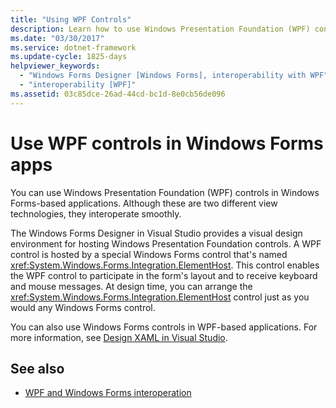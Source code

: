 ```yaml
---
title: "Using WPF Controls"
description: Learn how to use Windows Presentation Foundation (WPF) controls in Windows Forms applications using the Windows Forms Designer in Visual Studio.
ms.date: "03/30/2017"
ms.service: dotnet-framework
ms.update-cycle: 1825-days
helpviewer_keywords:
  - "Windows Forms Designer [Windows Forms], interoperability with WPF"
  - "interoperability [WPF]"
ms.assetid: 03c85dce-26ad-44cd-bc1d-8e0cb56de096
---
```

# Use WPF controls in Windows Forms apps

You can use Windows Presentation Foundation (WPF) controls in Windows Forms-based applications. Although these are two different view technologies, they interoperate smoothly.

The Windows Forms Designer in Visual Studio provides a visual design environment for hosting Windows Presentation Foundation controls. A WPF control is hosted by a special Windows Forms control that's named <xref:System.Windows.Forms.Integration.ElementHost>. This control enables the WPF control to participate in the form's layout and to receive keyboard and mouse messages. At design time, you can arrange the <xref:System.Windows.Forms.Integration.ElementHost> control just as you would any Windows Forms control.

You can also use Windows Forms controls in WPF-based applications. For more information, see [Design XAML in Visual Studio](/visualstudio/xaml-tools/designing-xaml-in-visual-studio).

## See also

- [WPF and Windows Forms interoperation](/dotnet/framework/wpf/advanced/wpf-and-windows-forms-interoperation)
